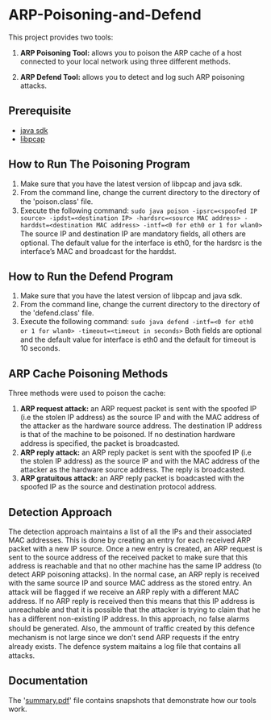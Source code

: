 # ARP-Poisoning-and-Defend
This project provides two tools:

1. **ARP Poisoning Tool:** allows you to poison the ARP cache of a host connected to your local network using three different methods.

2. **ARP Defend Tool:** allows you to detect and log such ARP poisoning attacks.

## Prerequisite
* [java sdk](http://www.oracle.com/technetwork/java/javase/downloads/index.html)
* [libpcap](http://www.tcpdump.org/)

## How to Run The Poisoning Program
1. Make sure that you have the latest version of libpcap and java sdk.
2. From the command line, change the current directory to the directory of the 'poison.class' ﬁle.
3. Execute the following command: 
`sudo java poison -ipsrc=<spoofed IP source> -ipdst=<destination IP>
-hardsrc=<source MAC address> -harddst=<destination MAC address> -intf=<0 for eth0 or 1
for wlan0>`
The source IP and destination IP are mandatory ﬁelds, all others are optional.  The
default value for the interface is eth0, for the hardsrc is the interface’s MAC and broadcast for the
harddst.

## How to Run the Defend Program
1. Make sure that you have the latest version of libpcap and java sdk.
2. From the command line, change the current directory to the directory of the 'defend.class' file.
3. Execute the following command: `sudo java defend -intf=<0 for eth0 or 1 for wlan0> -timeout=<timeout
in seconds>` Both ﬁelds are optional and the default value for interface is eth0 and the default for
timeout is 10 seconds.

## ARP Cache Poisoning Methods
Three methods were used to poison the cache:

1. **ARP  request  attack:**  an ARP request packet is sent with the spoofed IP (i.e the stolen IP
address)  as  the  source  IP  and  with  the  MAC  address  of  the  attacker  as  the  hardware  source
address.   The destination IP address is that of the machine to be poisoned.   If no destination
hardware address is speciﬁed, the packet is broadcasted.
2. **ARP reply attack:** an ARP reply packet is sent with the spoofed IP (i.e the stolen IP address)
as the source IP and with the MAC address of the attacker as the hardware source address.  The
reply is broadcasted.
3. **ARP gratuitous attack:** an ARP reply packet is boadcasted with the spoofed IP as the source
and destination protocol address.

## Detection Approach
The detection approach maintains a list of all the IPs and their associated MAC addresses. This is done
by creating an entry for each received ARP packet with a new IP source.  Once a new entry is created,
an ARP request is sent to the source address of the received packet to make sure that this address is
reachable and that no other machine has the same IP address (to detect ARP poisoning attacks).  In
the normal case, an ARP reply is received with the same source IP and source MAC address as the
stored entry. An attack will be ﬂagged if we receive an ARP reply with a diﬀerent MAC address. If no
ARP reply is received then this means that this IP address is unreachable and that it is possible that
the attacker is trying to claim that he has a diﬀerent non-existing IP address. In this approach, no false
alarms should be generated. Also, the ammount of traﬃc created by this defence mechanism is not large
since we don’t send ARP requests if the entry already exists. The defence system maitains a log ﬁle that
contains all attacks.

## Documentation
The '[summary.pdf](https://github.com/mehiar/ARP-Poisoning-and-Defend/blob/master/Doc/summary.pdf)' file contains snapshots that demonstrate how our tools work.
